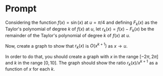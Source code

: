 # Prompt

Considering the function $f(x) = \sin(x)$ at $u=\pi/4$ and defining $F_{k}(x)$ as the Taylor's polynomial of degree $k$ of $f(x)$ at $u$, let $r_k(x) = f(x) - F_k(x)$ be the remainder of the Taylor's polynomial of degree $k$ of $f(x)$ at $u$.

Now, create a graph to show that $r_k(x)$ is $O(x^{k+1})$ as $x \to u$.

In order to do that, you should create a graph with $x$ in the range $[-2\pi, 2\pi]$ and $k$ in the range $[0, 10]$. The graph should show the ratio $r_k(x)/x^{k+1}$ as a function of $x$ for each $k$.